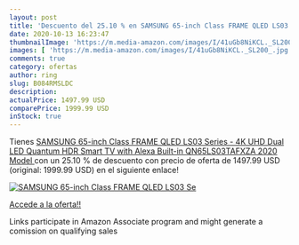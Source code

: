 ```yaml
---
layout: post
title: 'Descuento del 25.10 % en SAMSUNG 65-inch Class FRAME QLED LS03 Se'
date: 2020-10-13 16:23:47
thumbnailImage: 'https://m.media-amazon.com/images/I/41uGb8NiKCL._SL200_.jpg'
images: [ 'https://m.media-amazon.com/images/I/41uGb8NiKCL._SL200_.jpg' ]
comments: true
category: ofertas
author: ring
slug: B084RMSLDC
description:
actualPrice: 1497.99 USD
comparePrice: 1999.99 USD
inStock: true
---
```


Tienes [SAMSUNG 65-inch Class FRAME QLED LS03 Series - 4K UHD Dual LED Quantum HDR Smart TV with Alexa Built-in  QN65LS03TAFXZA  2020 Model ](https://www.amazon.com/dp/B084RMSLDC/?tag=tolees-20) con un 25.10 % de descuento con precio de oferta de 1497.99 USD (original: 1999.99 USD) en el siguiente enlace!

[![SAMSUNG 65-inch Class FRAME QLED LS03 Se](https://m.media-amazon.com/images/I/41uGb8NiKCL._SL200_.jpg)](https://www.amazon.com/dp/B084RMSLDC/?tag=tolees-20)

[Accede a la oferta!!](https://www.amazon.com/dp/B084RMSLDC/?tag=tolees-20)

Links participate in Amazon Associate program and might generate a comission on qualifying sales


